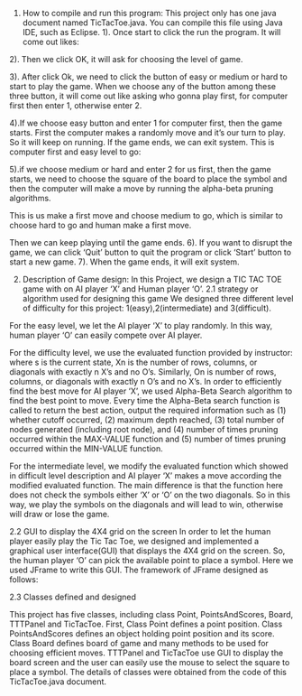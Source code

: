 1.	How to compile and run this program:
This project only has one java document named TicTacToe.java. You can compile this file using Java IDE, such as Eclipse. 
1). Once start to click the run the program. 
It will come out likes: 
 
2). Then we click  OK, it will ask for choosing the level of game.
 
3). After click Ok, we need to click the button of easy or medium or hard to start to play the game. 
When we choose any of the button among these three button, it will come out like asking who gonna play first, for computer first then enter 1, otherwise enter 2. 
 
4).If we choose easy button and enter 1 for computer first, then the game starts. First the computer makes a randomly move and it’s our turn to play. So it will keep on running. If the game ends, we can exit system. 
This is computer first and easy level to go:
 
5).if we choose medium or hard and enter 2 for us first, then the game starts, we need to choose the square of the board to place the symbol and then the computer will make a move by running the alpha-beta pruning algorithms.


This is us make a first move and choose medium to go, which is similar to choose hard to go and human make a first move. 
 
Then we can keep playing until the game ends. 
6). If you want to disrupt the game, we can click ‘Quit’ button to quit the program or click ‘Start’ button to start a new game. 
7). When the game ends, it will exit system. 


2.	Description of Game design:
In this Project, we design a TIC TAC TOE game with on AI player ‘X’ and Human player ‘O’. 
2.1 strategy or algorithm used for designing this game
We designed three different level of difficulty for this project: 1(easy),2(intermediate) and 3(difficult). 

For the easy level, we let the AI player ‘X’ to play randomly. In this way, human player ‘O’ can easily compete over AI player. 

For the difficulty level, we use the evaluated function provided by instructor:
 where s is the current state, Xn is the number of rows, columns, or diagonals with exactly n X’s and no O’s. Similarly, On is number of rows, columns, or diagonals with exactly n O’s and no X’s. In order to efficiently find the best move for AI player ‘X’, we used Alpha-Beta Search algorithm to find the best point to move. 
Every time the Alpha-Beta search function is called to return the best action, output the required information such as (1) whether cutoff occurred, (2) maximum depth reached, (3) total number of nodes generated (including root node), and (4) number of times pruning occurred within the MAX-VALUE function and (5) number of times pruning occurred within the MIN-VALUE function.

For the intermediate level, we modify the evaluated function which showed in difficult level description and AI player ‘X’ makes a move according the modified evaluated function. The main difference is that the function here does not check the symbols either ‘X’ or ‘O’ on the two diagonals. So in this way, we play the symbols on the diagonals and will lead to win, otherwise will draw or lose the game. 

2.2	GUI to display the 4X4 grid on the screen
In order to let the human player easily play the Tic Tac Toe, we designed and implemented a graphical user interface(GUI) that displays the 4X4 grid on the screen. So, the human player ‘O’ can pick the available point to place a symbol. 
Here we used JFrame to write this GUI. The framework of JFrame designed as follows:
 
2.3	Classes defined and designed

This project has five classes, including class Point, PointsAndScores, Board, TTTPanel and TicTacToe. 
First, Class Point defines a point position. Class PointsAndScores defines an object holding point position and its score. Class Board defines board of game and many methods to be used for choosing efficient moves. TTTPanel and TicTacToe use GUI to display the board screen and the user can easily use the mouse to select the square to place a symbol. The details of classes were obtained from the code of this TicTacToe.java document. 

